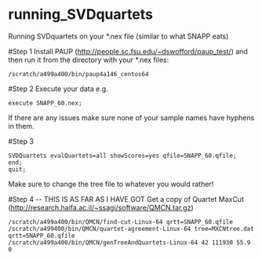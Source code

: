 # running_SVDquartets
Running SVDquartets on your *.nex file (similar to what SNAPP eats)

#Step 1
Install PAUP (http://people.sc.fsu.edu/~dswofford/paup_test/) and then run it from the directory with your *.nex files:
```
/scratch/a499a400/bin/paup4a146_centos64
```

#Step 2
Execute your data e.g.
```
execute SNAPP_60.nex;
```
If there are any issues make sure none of your sample names have hyphens in them.

#Step 3
```
SVDQuartets evalQuartets=all showScores=yes qfile=SNAPP_60.qfile;                 
end;
quit;
```
Make sure to change the tree file to whatever you would rather!

#Step 4 -- THIS IS AS FAR AS I HAVE GOT
Get a copy of Quartet MaxCut (http://research.haifa.ac.il/~ssagi/software/QMCN.tar.gz)
````
/scratch/a499a400/bin/QMCN/find-cut-Linux-64 qrtt=SNAPP_60.qfile
/scratch/a499400/bin/QMCN/quartet-agreement-Linux-64 tree=MXCNtree.dat qrtt=SNAPP_60.qfile 
/scratch/a499a400/bin/QMCN/genTreeAndQuartets-Linux-64 42 111930 55.9 0


